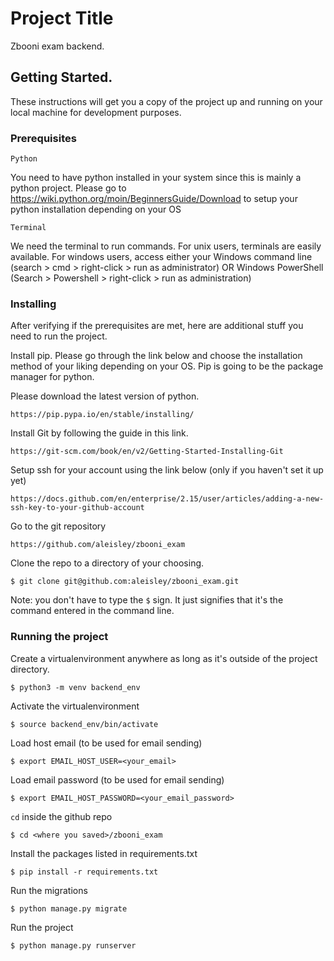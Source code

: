 # Project Title

Zbooni exam backend.

## Getting Started.

These instructions will get you a copy of the project up and running on your local machine for development purposes.

### Prerequisites

```
Python
```

You need to have python installed in your system since this is mainly a python project.
Please go to https://wiki.python.org/moin/BeginnersGuide/Download to setup your python installation depending on your OS

```
Terminal
```
We need the terminal to run commands. For unix users, terminals are easily available. For windows users, access either your Windows command line (search > cmd > right-click > run as administrator) OR Windows PowerShell (Search > Powershell > right-click > run as administration)

### Installing

After verifying if the prerequisites are met, here are additional stuff you need to run the project.

Install pip. Please go through the link below and choose the installation method of your liking depending on your OS. Pip is going to be the package manager for python.

Please download the latest version of python.
```
https://pip.pypa.io/en/stable/installing/
```

Install Git by following the guide in this link.
```
https://git-scm.com/book/en/v2/Getting-Started-Installing-Git
```

Setup ssh for your account using the link below (only if you haven't set it up yet)
```
https://docs.github.com/en/enterprise/2.15/user/articles/adding-a-new-ssh-key-to-your-github-account
```

Go to the git repository
```
https://github.com/aleisley/zbooni_exam
```

Clone the repo to a directory of your choosing.
```
$ git clone git@github.com:aleisley/zbooni_exam.git
```
Note: you don't have to type the `$` sign. It just signifies that it's the command entered in the command line.


### Running the project

Create a virtualenvironment anywhere as long as it's outside of the project directory.
```
$ python3 -m venv backend_env
```

Activate the virtualenvironment
```
$ source backend_env/bin/activate
```

Load host email (to be used for email sending)
```
$ export EMAIL_HOST_USER=<your_email>
```

Load email password (to be used for email sending)
```
$ export EMAIL_HOST_PASSWORD=<your_email_password>
```

`cd` inside the github repo
```
$ cd <where you saved>/zbooni_exam
```

Install the packages listed in requirements.txt
```
$ pip install -r requirements.txt
```

Run the migrations
```
$ python manage.py migrate
```

Run the project
```
$ python manage.py runserver
```